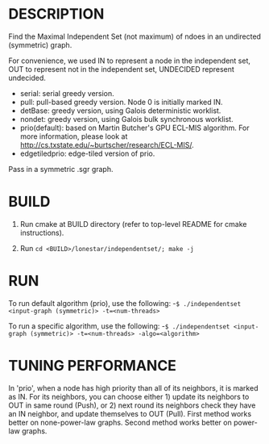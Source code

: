 DESCRIPTION 
===========

Find the Maximal Independent Set (not maximum) of ndoes in an undirected 
(symmetric) graph. 

For convenience, we used IN to represent a node in the independent set, OUT to 
represent not in the independent set, UNDECIDED represent undecided.

- serial: serial greedy version.
- pull: pull-based greedy version. Node 0 is initially marked IN.
- detBase: greedy version, using Galois deterministic worklist.
- nondet: greedy version, using Galois bulk synchronous worklist.
- prio(default): based on Martin Butcher's GPU ECL-MIS algorithm. For more information,
please look at http://cs.txstate.edu/~burtscher/research/ECL-MIS/.
- edgetiledprio: edge-tiled version of prio.

Pass in a symmetric .sgr graph.

BUILD
===========

1. Run cmake at BUILD directory (refer to top-level README for cmake instructions).

2. Run `cd <BUILD>/lonestar/independentset/; make -j`

RUN
===========

To run default algorithm (prio), use the following:
-`$ ./independentset <input-graph (symmetric)> -t=<num-threads>`

To run a specific algorithm, use the following:
-`$ ./independentset <input-graph (symmetric)> -t=<num-threads> -algo=<algorithm>`


TUNING PERFORMANCE  
===========
In 'prio', when a node has high priority than all of its neighbors, it is marked 
as IN. For its neighbors, you can choose either 1) update its neighbors to OUT in 
same round (Push), or 2) next round its neighbors check they have an IN neighbor, 
and update themselves to OUT (Pull).
First method works better on none-power-law graphs. Second method works better 
on power-law graphs. 



